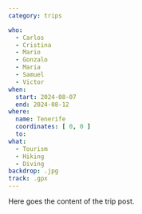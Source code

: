 ```yaml
---
category: trips

who:
  - Carlos
  - Cristina
  - Mario
  - Gonzalo
  - Maria
  - Samuel
  - Victor
when:
  start: 2024-08-07
  end: 2024-08-12
where:
  name: Tenerife
  coordinates: [ 0, 0 ]
  to:
what: 
  - Tourism
  - Hiking
  - Diving
backdrop: .jpg
track: .gpx
---
```


Here goes the content of the trip post.
